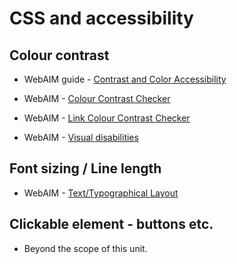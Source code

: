 # CSS and accessibility

## Colour contrast

- WebAIM guide - [Contrast and Color Accessibility](https://webaim.org/articles/contrast/)

- WebAIM - [Colour Contrast Checker](https://webaim.org/resources/contrastchecker/)

- WebAIM - [Link Colour Contrast Checker](https://webaim.org/resources/linkcontrastchecker/?fcolor=0000FF&bcolor=FFFFFF)

- WebAIM - [Visual disabilities](https://webaim.org/articles/visual/)

## Font sizing / Line length

- WebAIM - [Text/Typographical Layout](https://webaim.org/techniques/textlayout/)

## Clickable element - buttons etc.

- Beyond the scope of this unit. 
